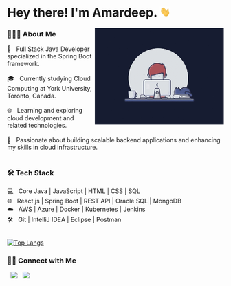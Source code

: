 <h1> Hey there! I'm Amardeep. <img src="Hi.gif" width="25"></h1> <img align="right" alt="GIF" src="gif2.gif" width="300"/> 
<h3> 👨🏻‍💻 About Me </h3>
💼   Full Stack Java Developer specialized in the Spring Boot framework. <br><br>
🎓   Currently studying Cloud Computing at York University, Toronto, Canada. <br><br>
🌐   Learning and exploring cloud development and related technologies. <br><br>
🌱   Passionate about building scalable backend applications and enhancing my skills in cloud infrastructure. <br><br>

<h3>🛠 Tech Stack</h3>
💻   Core Java | JavaScript | HTML | CSS | SQL <br>
🌐   React.js | Spring Boot | REST API | Oracle SQL | MongoDB <br>
☁️    AWS | Azure | Docker | Kubernetes | Jenkins <br>
🛠   Git | IntelliJ IDEA | Eclipse | Postman <br>


</br>

[![Top Langs](https://github-readme-stats.vercel.app/api/top-langs/?username=amar0898&layout=compact&text_color=daf7dc&bg_color=151515)](https://github.com/sohamsshah/github-readme-stats)


<h3> 🤝🏻 Connect with Me </h3>

<p align="left"> 
&nbsp; <a href="https://www.linkedin.com/in/amar-deep-234612168/" target="_blank" rel="noopener noreferrer"><img src="https://img.icons8.com/plasticine/100/000000/linkedin.png" width="50" /></a>
&nbsp; <a href="mailto:amar0898@gmail.com" target="_blank" rel="noopener noreferrer"><img src="https://img.icons8.com/plasticine/100/000000/gmail.png"  width="50" /></a>


</p>
